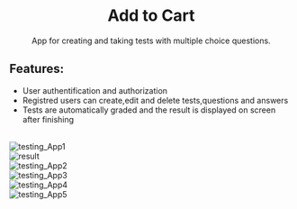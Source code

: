 <h1 align="center">Add to Cart </h1>
<p align="center">App for creating and taking tests with multiple choice questions.</p>

## Features:

<ul>
  <li>User authentification and authorization</li>
  <li>Registred users can create,edit and delete tests,questions and answers</li>
  <li>Tests are automatically graded and the result is displayed on screen after finishing</li>
</ul>

<br>


<img src="https://image.ibb.co/b8iuyy/testing_App1.png" alt="testing_App1" align="center">
<br>
<img src="https://image.ibb.co/h9WEyy/result.png" alt="result" align="center">
<br>
<img src="https://image.ibb.co/kXXnJy/testing_App2.png" alt="testing_App2" align="center">
<br>
<img src="https://image.ibb.co/ibqwBJ/testing_App3.png" alt="testing_App3" align="center">
<br>
<img src="https://image.ibb.co/jHvk5d/testing_App4.png" alt="testing_App4" align="center">
<br>
<img src="https://image.ibb.co/caiGBJ/testing_App5.png" alt="testing_App5" align="center">


